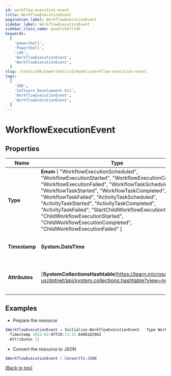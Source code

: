```yaml
---
id: workflow-execution-event
title: WorkflowExecutionEvent
pagination_label: WorkflowExecutionEvent
sidebar_label: WorkflowExecutionEvent
sidebar_class_name: powershellsdk
keywords:
  [
    'powershell',
    'PowerShell',
    'sdk',
    'WorkflowExecutionEvent',
    'WorkflowExecutionEvent',
  ]
slug: /tools/sdk/powershell/v3/models/workflow-execution-event
tags:
  [
    'SDK',
    'Software Development Kit',
    'WorkflowExecutionEvent',
    'WorkflowExecutionEvent',
  ]
---
```


# WorkflowExecutionEvent

## Properties

| Name | Type | Description | Notes |
| --- | --- | --- | --- |
| **Type** | **Enum** [ "WorkflowExecutionScheduled", "WorkflowExecutionStarted", "WorkflowExecutionCompleted", "WorkflowExecutionFailed", "WorkflowTaskScheduled", "WorkflowTaskStarted", "WorkflowTaskCompleted", "WorkflowTaskFailed", "ActivityTaskScheduled", "ActivityTaskStarted", "ActivityTaskCompleted", "ActivityTaskFailed", "StartChildWorkflowExecutionInitiated", "ChildWorkflowExecutionStarted", "ChildWorkflowExecutionCompleted", "ChildWorkflowExecutionFailed" ] | The type of event | [optional] |
| **Timestamp** | **System.DateTime** | The date-time when the event occurred | [optional] |
| **Attributes** | [**SystemCollectionsHashtable**]https://learn.microsoft.com/en-us/dotnet/api/system.collections.hashtable?view=net-9.0 | Additional attributes associated with the event | [optional] |

## Examples

- Prepare the resource

```powershell
$WorkflowExecutionEvent = Initialize-WorkflowExecutionEvent  -Type WorkflowTaskScheduled `
 -Timestamp 2022-02-07T20:13:31.640618296Z `
 -Attributes {}
```

- Convert the resource to JSON

```powershell
$WorkflowExecutionEvent | ConvertTo-JSON
```

[[Back to top]](#)
